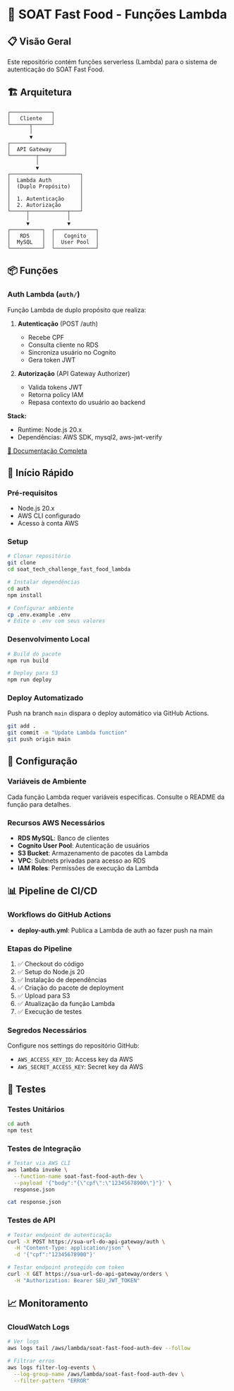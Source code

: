  # 🔐 SOAT Fast Food - Funções Lambda
 
 ## 📋 Visão Geral
 
 Este repositório contém funções serverless (Lambda) para o sistema de autenticação do SOAT Fast Food.
 
 ## 🏗️ Arquitetura
 
 ```
 ┌─────────────┐
 │   Cliente   │
 └──────┬──────┘
        │
        ▼
 ┌─────────────────┐
 │  API Gateway    │
 └────────┬────────┘
          │
          ▼
 ┌──────────────────────┐
 │  Lambda Auth         │
 │  (Duplo Propósito)   │
 │                      │
 │  1. Autenticação     │
 │  2. Autorização      │
 └─────┬────────────┬───┘
       │            │
       ▼            ▼
 ┌──────────┐  ┌─────────────┐
 │   RDS    │  │   Cognito   │
 │  MySQL   │  │  User Pool  │
 └──────────┘  └─────────────┘
 ```
 
 ## 📦 Funções
 
 ### Auth Lambda (`auth/`)
 
 Função Lambda de duplo propósito que realiza:
 
 1. **Autenticação** (POST /auth)
    - Recebe CPF
    - Consulta cliente no RDS
    - Sincroniza usuário no Cognito
    - Gera token JWT
 
 2. **Autorização** (API Gateway Authorizer)
    - Valida tokens JWT
    - Retorna policy IAM
    - Repasa contexto do usuário ao backend
 
 **Stack:**
 - Runtime: Node.js 20.x
 - Dependências: AWS SDK, mysql2, aws-jwt-verify
 
 [📖 Documentação Completa](auth/README.md)
 
 ## 🚀 Início Rápido
 
 ### Pré-requisitos
 
 - Node.js 20.x
 - AWS CLI configurado
 - Acesso à conta AWS
 
 ### Setup
 
 ```bash
 # Clonar repositório
 git clone
 cd soat_tech_challenge_fast_food_lambda
 
 # Instalar dependências
 cd auth
 npm install
 
 # Configurar ambiente
 cp .env.example .env
 # Edite o .env com seus valores
 ```
 
 ### Desenvolvimento Local
 
 ```bash
 # Build do pacote
 npm run build
 
 # Deploy para S3
 npm run deploy
 ```
 
 ### Deploy Automatizado
 
 Push na branch `main` dispara o deploy automático via GitHub Actions.
 
 ```bash
 git add .
 git commit -m "Update Lambda function"
 git push origin main
 ```
 
 ## 🔧 Configuração
 
 ### Variáveis de Ambiente
 
 Cada função Lambda requer variáveis específicas. Consulte o README da função para detalhes.
 
 ### Recursos AWS Necessários
 
 - **RDS MySQL**: Banco de clientes
 - **Cognito User Pool**: Autenticação de usuários
 - **S3 Bucket**: Armazenamento de pacotes da Lambda
 - **VPC**: Subnets privadas para acesso ao RDS
 - **IAM Roles**: Permissões de execução da Lambda
 
 ## 📊 Pipeline de CI/CD
 
 ### Workflows do GitHub Actions
 
 - **deploy-auth.yml**: Publica a Lambda de auth ao fazer push na main
 
 ### Etapas do Pipeline
 
 1. ✅ Checkout do código
 2. ✅ Setup do Node.js 20
 3. ✅ Instalação de dependências
 4. ✅ Criação do pacote de deployment
 5. ✅ Upload para S3
 6. ✅ Atualização da função Lambda
 7. ✅ Execução de testes
 
 ### Segredos Necessários
 
 Configure nos settings do repositório GitHub:
 
 - `AWS_ACCESS_KEY_ID`: Access key da AWS
 - `AWS_SECRET_ACCESS_KEY`: Secret key da AWS
 
 ## 🧪 Testes
 
 ### Testes Unitários
 
 ```bash
 cd auth
 npm test
 ```
 
 ### Testes de Integração
 
 ```bash
 # Testar via AWS CLI
 aws lambda invoke \
   --function-name soat-fast-food-auth-dev \
   --payload '{"body":"{\"cpf\":\"12345678900\"}"}' \
   response.json
 
 cat response.json
 ```
 
 ### Testes de API
 
 ```bash
 # Testar endpoint de autenticação
 curl -X POST https://sua-url-do-api-gateway/auth \
   -H "Content-Type: application/json" \
   -d '{"cpf":"12345678900"}'
 
 # Testar endpoint protegido com token
 curl -X GET https://sua-url-do-api-gateway/orders \
   -H "Authorization: Bearer SEU_JWT_TOKEN"
 ```
 
 ## 📈 Monitoramento
 
 ### CloudWatch Logs
 
 ```bash
 # Ver logs
 aws logs tail /aws/lambda/soat-fast-food-auth-dev --follow
 
 # Filtrar erros
 aws logs filter-log-events \
   --log-group-name /aws/lambda/soat-fast-food-auth-dev \
   --filter-pattern "ERROR"
 ```
